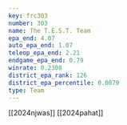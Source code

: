 ```yaml
---
key: frc303
number: 303
name: The T.E.S.T. Team
epa_end: 4.07
auto_epa_end: 1.07
teleop_epa_end: 2.21
endgame_epa_end: 0.79
winrate: 0.2308
district_epa_rank: 126
district_epa_percentile: 0.0079
type: Team
---
```

[[2024njwas]]
[[2024pahat]]
